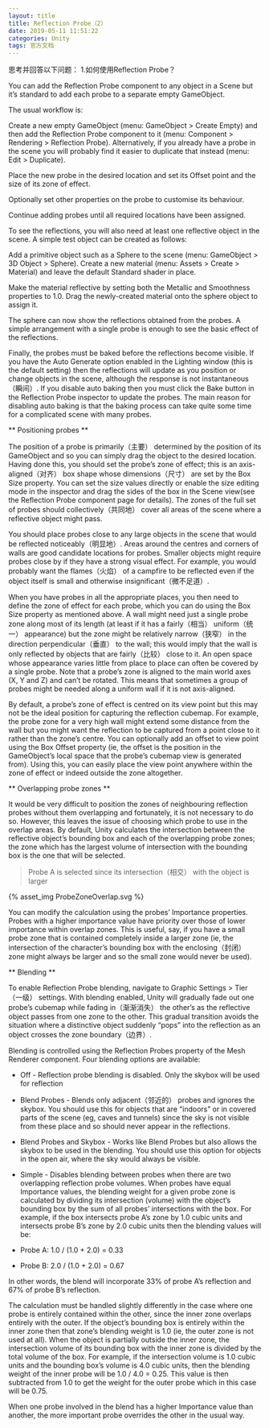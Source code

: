 ```yaml
---
layout: title
title: Reflection Probe（2）
date: 2019-05-11 11:51:22
categories: Unity
tags: 官方文档
---
```

思考并回答以下问题：
1.如何使用Reflection Probe？

<!--more-->

You can add the Reflection Probe component to any object in a Scene but it’s standard to add each probe to a separate empty GameObject. 

The usual workflow is:

Create a new empty GameObject (menu: GameObject > Create Empty) and then add the Reflection Probe component to it (menu: Component > Rendering > Reflection Probe). Alternatively, if you already have a probe in the scene you will probably find it easier to duplicate that instead (menu: Edit > Duplicate).

Place the new probe in the desired location and set its Offset point and the size of its zone of effect.

Optionally set other properties on the probe to customise its behaviour.

Continue adding probes until all required locations have been assigned.

To see the reflections, you will also need at least one reflective object in the scene. A simple test object can be created as follows:

Add a primitive object such as a Sphere to the scene (menu: GameObject > 3D Object > Sphere).
Create a new material (menu: Assets > Create > Material) and leave the default Standard shader in place.

Make the material reflective by setting both the Metallic and Smoothness properties to 1.0.
Drag the newly-created material onto the sphere object to assign it.

The sphere can now show the reflections obtained from the probes. A simple arrangement with a single probe is enough to see the basic effect of the reflections.

Finally, the probes must be baked before the reflections become visible. If you have the Auto Generate option enabled in the Lighting window (this is the default setting) then the reflections will update as you position or change objects in the scene, although the response is not instantaneous（瞬间）. If you disable auto baking then you must click the Bake button in the Reflection Probe inspector to update the probes. The main reason for disabling auto baking is that the baking process can take quite some time for a complicated scene with many probes.

** Positioning probes **

The position of a probe is primarily（主要） determined by the position of its GameObject and so you can simply drag the object to the desired location. Having done this, you should set the probe’s zone of effect; this is an axis-aligned（对齐） box shape whose dimensions（尺寸） are set by the Box Size property. You can set the size values directly or enable the size editing mode in the inspector and drag the sides of the box in the Scene view(see the Reflection Probe component page for details). The zones of the full set of probes should collectively（共同地）  cover all areas of the scene where a reflective object might pass.

You should place probes close to any large objects in the scene that would be reflected noticeably（明显地）. Areas around the centres and corners of walls are good candidate locations for probes. Smaller objects might require probes close by if they have a strong visual effect. For example, you would probably want the flames（火焰） of a campfire to be reflected even if the object itself is small and otherwise insignificant（微不足道）.

When you have probes in all the appropriate places, you then need to define the zone of effect for each probe, which you can do using the Box Size property as mentioned above. A wall might need just a single probe zone along most of its length (at least if it has a fairly（相当） uniform（统一） appearance) but the zone might be relatively narrow（狭窄） in the direction perpendicular（垂直） to the wall; this would imply that the wall is only reflected by objects that are fairly（比较） close to it. An open space whose appearance varies little from place to place can often be covered by a single probe. Note that a probe’s zone is aligned to the main world axes (X, Y and Z) and can’t be rotated. This means that sometimes a group of probes might be needed along a uniform wall if it is not axis-aligned.

By default, a probe’s zone of effect is centred on its view point but this may not be the ideal position for capturing the reflection cubemap. For example, the probe zone for a very high wall might extend some distance from the wall but you might want the reflection to be captured from a point close to it rather than the zone’s centre. You can optionally add an offset to view point using the Box Offset property (ie, the offset is the position in the GameObject’s local space that the probe’s cubemap view is generated from). Using this, you can easily place the view point anywhere within the zone of effect or indeed outside the zone altogether.

** Overlapping probe zones **

It would be very difficult to position the zones of neighbouring reflection probes without them overlapping and fortunately, it is not necessary to do so. However, this leaves the issue of choosing which probe to use in the overlap areas. By default, Unity calculates the intersection between the reflective object’s bounding box and each of the overlapping probe zones; the zone which has the largest volume of intersection with the bounding box is the one that will be selected.

> Probe A is selected since its intersection（相交） with the object is larger

{% asset_img ProbeZoneOverlap.svg  %}

You can modify the calculation using the probes’ Importance properties. Probes with a higher importance value have priority over those of lower importance within overlap zones. This is useful, say, if you have a small probe zone that is contained completely inside a larger zone (ie, the intersection of the character’s bounding box with the enclosing（封闭） zone might always be larger and so the small zone would never be used).

** Blending **

To enable Reflection Probe blending, navigate to Graphic Settings > Tier（一级） settings. With blending enabled, Unity will gradually fade out one probe’s cubemap while fading in（渐渐消失） the other’s as the reflective object passes from one zone to the other. This gradual transition avoids the situation where a distinctive object suddenly “pops” into the reflection as an object crosses the zone boundary（边界）.

Blending is controlled using the Reflection Probes property of the Mesh Renderer component. Four blending options are available:

* Off - Reflection probe blending is disabled. Only the skybox will be used for reflection
* Blend Probes - Blends only adjacent（邻近的） probes and ignores the skybox. You should use this for objects that are “indoors” or in covered parts of the scene (eg, caves and tunnels) since the sky is not visible from these place and so should never appear in the reflections.
* Blend Probes and Skybox - Works like Blend Probes but also allows the skybox to be used in the blending. You should use this option for objects in the open air, where the sky would always be visible.
* Simple - Disables blending between probes when there are two overlapping reflection probe volumes.
When probes have equal Importance values, the blending weight for a given probe zone is calculated by dividing its intersection (volume) with the object’s bounding box by the sum of all probes’ intersections with the box. For example, if the box intersects probe A’s zone by 1.0 cubic units and intersects probe B’s zone by 2.0 cubic units then the blending values will be:

* Probe A: 1.0 / (1.0 + 2.0) = 0.33
* Probe B: 2.0 / (1.0 + 2.0) = 0.67

In other words, the blend will incorporate 33% of probe A’s reflection and 67% of probe B’s reflection.

The calculation must be handled slightly differently in the case where one probe is entirely contained within the other, since the inner zone overlaps entirely with the outer. If the object’s bounding box is entirely within the inner zone then that zone’s blending weight is 1.0 (ie, the outer zone is not used at all). When the object is partially outside the inner zone, the intersection volume of its bounding box with the inner zone is divided by the total volume of the box. For example, if the intersection volume is 1.0 cubic units and the bounding box’s volume is 4.0 cubic units, then the blending weight of the inner probe will be 1.0 / 4.0 = 0.25. This value is then subtracted from 1.0 to get the weight for the outer probe which in this case will be 0.75.

When one probe involved in the blend has a higher Importance value than another, the more important probe overrides the other in the usual way. 